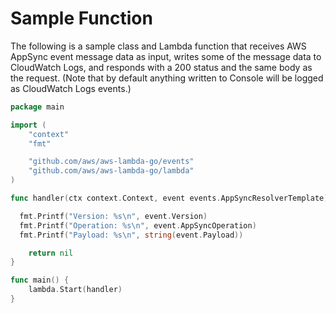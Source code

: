 
# Sample Function

The following is a sample class and Lambda function that receives AWS AppSync event message data as input, writes some of the message data to CloudWatch Logs, and responds with a 200 status and the same body as the request. (Note that by default anything written to Console will be logged as CloudWatch Logs events.)

```go
package main

import (
	"context"
	"fmt"

	"github.com/aws/aws-lambda-go/events"
	"github.com/aws/aws-lambda-go/lambda"
)

func handler(ctx context.Context, event events.AppSyncResolverTemplate) error {

  fmt.Printf("Version: %s\n", event.Version)
  fmt.Printf("Operation: %s\n", event.AppSyncOperation)
  fmt.Printf("Payload: %s\n", string(event.Payload))

	return nil
}

func main() {
	lambda.Start(handler)
}

```
